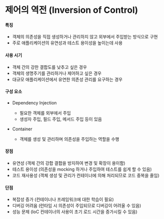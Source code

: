 # 제어의 역전 (Inversion of Control)

#### 특징

- 객체의 의존성을 직접 생성하거나 관리하지 않고 외부에서 주입받는 방식으로 구현
- 주로 애플리케이션의 유연성과 테스트 용이성을 높이는데 사용

#### 사용 시기

- 객체 간의 강한 결합도를 낮추고 싶은 경우
- 객체의 생명주기를 관리하거나 제어하고 싶은 경우
- 대규모 애플리케이션에서 유연한 의존성 관리를 요구하는 경우

#### 구성 요소

- Dependency Injection

  - 필요한 객체를 외부에서 주입
  - 생성자 주입, 필드 주입, 메서드 주입 등이 있음

- Container
  - 객체를 생성 및 관리하며 의존성을 주입하는 역할을 수행

#### 장점

- 유연성 (객체 간의 강합 결합을 방지하여 변경 및 확장이 용이함)
- 테스트 용이성 (의존성을 mocking 하거나 주입하여 테스트를 쉽게 할 수 있음)
- 코드 재사용성 (객체 생성 및 관리가 컨테이너에 의해 처리되므로 코드 중복을 줄임)

#### 단점

- 복잡성 증가 (컨테이너나 프레임워크에 대한 학습이 필요)
- 디버깅 어려움 (런타임 시 의존성이 주입되므로 디버깅이 어려울 수 있음)
- 성능 문제 (IoC 컨테이너의 사용이 초기 로드 시간을 증가시킬 수 있음)

